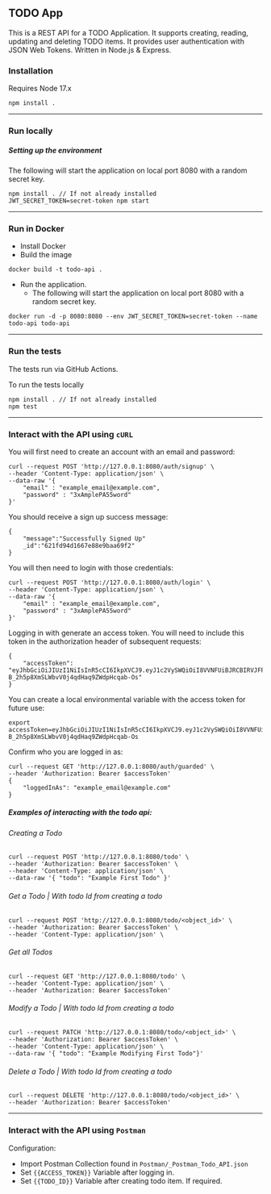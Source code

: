 ## TODO App

This is a REST API for a TODO Application. It supports creating, reading, updating and deleting TODO items. It provides user authentication with JSON Web Tokens. Written in Node.js & Express.

### Installation

Requires Node 17.x

```
npm install .
```

---

### Run locally

##### Setting up the environment

The following will start the application on local port 8080 with a random secret key.

```
npm install . // If not already installed
JWT_SECRET_TOKEN=secret-token npm start
```

---

### Run in Docker

- Install Docker
- Build the image

```
docker build -t todo-api .
```

- Run the application.
  - The following will start the application on local port 8080 with a random secret key.

```
docker run -d -p 8080:8080 --env JWT_SECRET_TOKEN=secret-token --name todo-api todo-api
```

---

### Run the tests

The tests run via GitHub Actions.

To run the tests locally

```
npm install . // If not already installed
npm test
```

---

### Interact with the API using `cURL`

You will first need to create an account with an email and password:

```
curl --request POST 'http://127.0.0.1:8080/auth/signup' \
--header 'Content-Type: application/json' \
--data-raw '{
    "email" : "example_email@example.com",
    "password" : "3xAmplePA55word"
}'
```

You should receive a sign up success message:

```
{
    "message":"Successfully Signed Up"
    _id":"621fd94d1667e88e9baa69f2"
}
```

You will then need to login with those credentials:

```
curl --request POST 'http://127.0.0.1:8080/auth/login' \
--header 'Content-Type: application/json' \
--data-raw '{
    "email" : "example_email@example.com",
    "password" : "3xAmplePA55word"
}'
```

Logging in with generate an access token. You will need to include this token in the authorization header of subsequent requests:

```
{
    "accessToken": "eyJhbGciOiJIUzI1NiIsInR5cCI6IkpXVCJ9.eyJ1c2VySWQiOiI8VVNFUiBJRCBIRVJFPiIsImlhdCI6MTY0NjI1NjUwNywiZXhwIjoxNjQ2ODYxMzA3fQ.f2_C_i-B_2h5p8XmSLWbvV0j4qdHaq9ZWdpHcqab-Os"
}
```

You can create a local environmental variable with the access token for future use:

```
export accessToken=eyJhbGciOiJIUzI1NiIsInR5cCI6IkpXVCJ9.eyJ1c2VySWQiOiI8VVNFUiBJRCBIRVJFPiIsImlhdCI6MTY0NjI1NjUwNywiZXhwIjoxNjQ2ODYxMzA3fQ.f2_C_i-B_2h5p8XmSLWbvV0j4qdHaq9ZWdpHcqab-Os
```

Confirm who you are logged in as:

```
curl --request GET 'http://127.0.0.1:8080/auth/guarded' \
--header 'Authorization: Bearer $accessToken'
{
    "loggedInAs": "example_email@example.com"
}
```

##### Examples of interacting with the todo api:

###### Creating a Todo

```
curl --request POST 'http://127.0.0.1:8080/todo' \
--header 'Authorization: Bearer $accessToken' \
--header 'Content-Type: application/json' \
--data-raw '{ "todo": "Example First Todo" }'
```

###### Get a Todo | With todo Id from creating a todo

```
curl --request POST 'http://127.0.0.1:8080/todo/<object_id>' \
--header 'Authorization: Bearer $accessToken' \
--header 'Content-Type: application/json' \
```

###### Get all Todos

```
curl --request GET 'http://127.0.0.1:8080/todo' \
--header 'Content-Type: application/json' \
--header 'Authorization: Bearer $accessToken'
```

###### Modify a Todo | With todo Id from creating a todo

```
curl --request PATCH 'http://127.0.0.1:8080/todo/<object_id>' \
--header 'Authorization: Bearer $accessToken' \
--header 'Content-Type: application/json' \
--data-raw '{ "todo": "Example Modifying First Todo"}'
```

###### Delete a Todo | With todo Id from creating a todo

```
curl --request DELETE 'http://127.0.0.1:8080/todo/<object_id>' \
--header 'Authorization: Bearer $accessToken'
```

---

### Interact with the API using `Postman`

Configuration:

- Import Postman Collection found in `Postman/_Postman_Todo_API.json`
- Set `{{ACCESS_TOKEN}}` Variable after logging in.
- Set `{{TODO_ID}}` Variable after creating todo item. If required.
